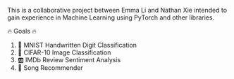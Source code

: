 This is a collaborative project between Emma Li and Nathan Xie
intended to gain experience in Machine Learning using PyTorch
and other libraries.

:fire: Goals :fire:
1. :1234: MNIST Handwritten Digit Classification
2. :sunrise: CIFAR-10 Image Classification
3. :ab: IMDb Review Sentiment Analysis
4. :guitar: Song Recommender
